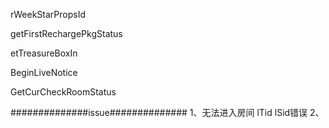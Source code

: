 
rWeekStarPropsId

getFirstRechargePkgStatus

etTreasureBoxIn

BeginLiveNotice

GetCurCheckRoomStatus



##############issue##############
1、无法进入房间
lTid lSid错误
2、